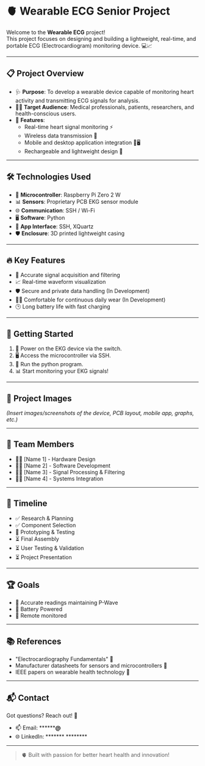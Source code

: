 # 🫀 Wearable ECG Senior Project

Welcome to the **Wearable ECG** project!  
This project focuses on designing and building a lightweight, real-time, and portable ECG (Electrocardiogram) monitoring device. 💻📈

---

## 📋 Project Overview
- 🩺 **Purpose**: To develop a wearable device capable of monitoring heart activity and transmitting ECG signals for analysis.
- 🧑‍🔬 **Target Audience**: Medical professionals, patients, researchers, and health-conscious users.
- 📡 **Features**:
  - Real-time heart signal monitoring ⚡
  - Wireless data transmission 📶
  - Mobile and desktop application integration 📱🖥️
  - Rechargeable and lightweight design 🔋

---

## 🛠️ Technologies Used
- 🧠 **Microcontroller**: Raspberry Pi Zero 2 W
- 📊 **Sensors**: Proprietary PCB EKG sensor module
- 🌐 **Communication**: SSH / Wi-Fi
- 🖥️ **Software**: Python
- 📱 **App Interface**: SSH, XQuartz
- 🛡️ **Enclosure**: 3D printed lightweight casing

---

## 🔥 Key Features
- 🧬 Accurate signal acquisition and filtering
- 📈 Real-time waveform visualization
- 🛡️ Secure and private data handling (In Development)
- 🏃‍♂️ Comfortable for continuous daily wear (In Development)
- 🕒 Long battery life with fast charging

---

## 🚀 Getting Started
1. 🔌 Power on the EKG device via the switch.
2. 🖥️ Access the microcontroller via SSH.
3. 📡 Run the python program.
4. 📊 Start monitoring your EKG signals!

---

## 📸 Project Images
*(Insert images/screenshots of the device, PCB layout, mobile app, graphs, etc.)*

---

## 🧠 Team Members
- 👩‍💻 [Name 1] - Hardware Design
- 👨‍💻 [Name 2] - Software Development
- 👩‍🔬 [Name 3] - Signal Processing & Filtering
- 👨‍🔧 [Name 4] - Systems Integration

---

## 📅 Timeline
- ✅ Research & Planning
- ✅ Component Selection
- 🔄 Prototyping & Testing
- ⏳ Final Assembly
- ⏳ User Testing & Validation
- ⏳ Project Presentation

---

## 🏆 Goals
- 🎯 Accurate readings maintaining P-Wave 
- 🎯 Battery Powered
- 🎯 Remote monitored

---

## 📚 References
- "Electrocardiography Fundamentals" 📖
- Manufacturer datasheets for sensors and microcontrollers 📜
- IEEE papers on wearable health technology 📰

---

## 📬 Contact
Got questions? Reach out! 📧  
- 📫 Email: **********@****
- 🌐 LinkedIn: ******* ********

---

> 🫀 Built with passion for better heart health and innovation!
